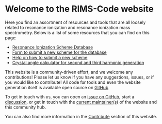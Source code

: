 # Welcome to the RIMS-Code website

Here you find an assortment of resources and tools 
that are all loosely related 
to resonance ionization 
and resonance ionization mass spectrometry.
Below is a list of some resources 
that you can find on this page:

- [Resonance Ionization Scheme Database](schemes/schemes.md)
- [Form to submit a new scheme for the database](schemes_static/submit_scheme.md)
- [Help on how to submit a new scheme](about/contribute.md#contribute-to-the-website)
- [Crystal angle calculator for second and third harmonic generation](tools/crystal-calculator.md)

This website is a community-driven effort, 
and we welcome any contributions!
Please let us know if you have any suggestions,
issues, 
or if you would like to contribute!
All code for tools and even the website generation itself
is available open source on [GitHub](https://github.com/RIMS-Code).

To get in touch with us,
you can open an 
[issue on GitHub](https://github.com/RIMS-Code/rims-code.github.io/issues),
start a 
[discussion](https://github.com/RIMS-Code/rims-code.github.io/discussions),
or get in touch with the [current maintainer(s)](about/maintainers.md) of the website and this community hub.

You can also find more information in the 
[Contribute](about/contribute.md) section of this website.
